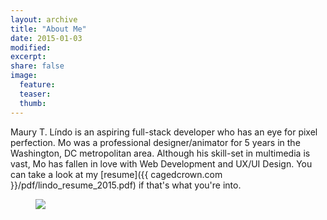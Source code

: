```yaml
---
layout: archive
title: "About Me"
date: 2015-01-03
modified:
excerpt:
share: false
image:
  feature:
  teaser:
  thumb:
---
```


Maury T. Líndo is an aspiring full-stack developer who has an eye for pixel perfection. Mo was a professional designer/animator for 5 years in the Washington, DC metropolitan area. Although his skill-set in multimedia is vast, Mo has fallen in love with Web Development and UX/UI Design. You can take a look at my [resume]({{ cagedcrown.com }}/pdf/lindo_resume_2015.pdf) if that's what you're into.

<figure>
    <img class="about-me-profile-img" src="../../images/mo_headshot_circle.png"></a>
</figure>
